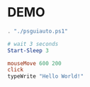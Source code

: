# DEMO

```powershell
. "./psguiauto.ps1"

# wait 3 seconds
Start-Sleep 3

mouseMove 600 200
click
typeWrite "Hello World!"
```